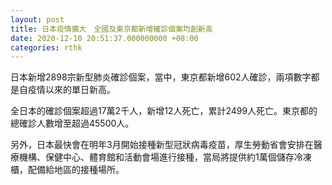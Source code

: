 ```yaml
---
layout: post
title: 日本疫情擴大　全國及東京都新增確診個案均創新高
date: 2020-12-10 20:51:37.000000000 +08:00
categories: rthk
---
```


日本新增2898宗新型肺炎確診個案，當中，東京都新增602人確診，兩項數字都是自疫情以來的單日新高。

全日本的確診個案超過17萬2千人，新增12人死亡，累計2499人死亡。東京都的總確診人數增至超過45500人。

另外，日本最快會在明年3月開始接種新型冠狀病毒疫苗，厚生勞動省會安排在醫療機構、保健中心、體育館和活動會場進行接種，當局將提供約1萬個儲存冷凍櫃，配備給地區的接種場所。
